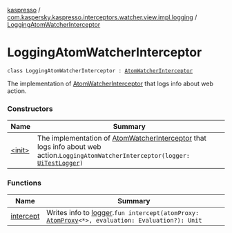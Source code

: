 [kaspresso](../../index.md) / [com.kaspersky.kaspresso.interceptors.watcher.view.impl.logging](../index.md) / [LoggingAtomWatcherInterceptor](./index.md)

# LoggingAtomWatcherInterceptor

`class LoggingAtomWatcherInterceptor : `[`AtomWatcherInterceptor`](../../com.kaspersky.kaspresso.interceptors.watcher.view/-atom-watcher-interceptor/index.md)

The implementation of [AtomWatcherInterceptor](../../com.kaspersky.kaspresso.interceptors.watcher.view/-atom-watcher-interceptor/index.md) that logs info about web action.

### Constructors

| Name | Summary |
|---|---|
| [&lt;init&gt;](-init-.md) | The implementation of [AtomWatcherInterceptor](../../com.kaspersky.kaspresso.interceptors.watcher.view/-atom-watcher-interceptor/index.md) that logs info about web action.`LoggingAtomWatcherInterceptor(logger: `[`UiTestLogger`](../../com.kaspersky.kaspresso.logger/-ui-test-logger.md)`)` |

### Functions

| Name | Summary |
|---|---|
| [intercept](intercept.md) | Writes info to [logger](#).`fun intercept(atomProxy: `[`AtomProxy`](../../com.kaspersky.kaspresso.proxy/-atom-proxy/index.md)`<*>, evaluation: Evaluation?): Unit` |
